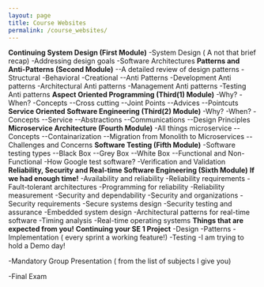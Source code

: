 ```yaml
---
layout: page
title: Course Websites
permalink: /course_websites/
---
```


<!-- | # |       Course Name                      |   Instructor    | Student Name    | Website URL          |
|---|:--------------------------------------:|:---------------:|:----------------|---------------------:|
| 1 | College Orientation and Student Skills |     Eetemadi    |   Pariya Fesahat| https://sauleh.github.io/co98 | -->
**Continuing System Design (First Module)**
-System Design ( A not that brief recap)
-Addressing design goals
-Software Architectures
**Patterns and Anti-Patterns (Second Module)**
--A detailed review of design patterns 
-Structural
-Behavioral
-Creational
--Anti Patterns
-Development Anti patterns
-Architectural Anti patterns
-Management Anti patterns
-Testing Anti patterns
**Aspect Oriented Programming (Third(1) Module)**
-Why?
-When?
-Concepts
--Cross cutting
--Joint Points
--Advices
--Pointcuts
**Service Oriented Software Engineering (Third(2) Module)**
-Why?
-When?
-Concepts
--Service
--Abstractions
--Communications
--Design Principles
**Microservice Architecture (Fourth Module)**
-All things microservice
--Concepts
--Containarization
--Migration from Monolith to Microservices
--Challenges and Concerns
**Software Testing (Fifth Module)**
-Software testing types
--Black Box
--Grey Box
--White Box
--Functional and Non-Functional
-How Google test software?
-Verification and Validation
**Reliability, Security and Real-time Software Engineering (Sixth Module)**
**If we had enough time!**
-Availability and reliability
-Reliability requirements
-Fault-tolerant architectures
-Programming for reliability
-Reliability measurement
-Security and dependability
-Security and organizations
-Security requirements
-Secure systems design
-Security testing and assurance
-Embedded system design
-Architectural patterns for real-time software
-Timing analysis
-Real-time operating systems
**Things that are expected from you!**
**Continuing your SE 1 Project**
-Design
-Patterns
-Implementation ( every sprint a working feature!)
-Testing
-I am trying to hold a Demo day!

-Mandatory Group Presentation ( from the list of subjects I give you)

-Final Exam






